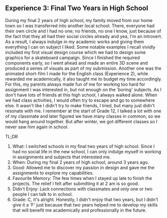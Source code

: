 ## Experience 3: Final Two Years in High School

During my final 2 years of high school, my family moved from our home town so I was transferred into another local school. There, everyone had their own circle and I had no one; no friends, no one I know, just because of the fact that they all had their social circles already and yea, I'm an introvert. As a result, I always indulge in my academic works and giving them everything I can on subject I liked. Some notable examples I recall vividly included my first visual design course which we had to design some graphics for a skateboard campaign. Since I finished the required components early, so I went ahead and made an entire 3D scene and produced a series of visuals as part of my submission. Another one was the animated short-film I made for the English class (Experience 2), while rewarded me academically, it also taught me to budget my time accordingly. For this, my parents always made fun of me for working too hard for assignment I was interested in, but not enough on the 'boring' subjects.
As I don't have lots of friends at this high school, I always walked alone. When we had class activities, I would often try to escape and go to somewhere else. It wasn't like I didn't try to make friends, I tried, but many just didn't resonate with me. I remember at the start of Grade 12, I talked a lot with one of my classmate and later figured we have many classes in common, so we would hang around together. But after winter, we got different classes so I never saw him again in school.

TL;DR
1. What: I switched schools in my final two years of high school. Since I had no social life in the new school, I can only indulge myself in working in assignments and subjects that interested me.
2. When: During my final 2 years of high school, around 3 years ago. 
3. Good: Allowed me to discover my passion in design and gave me the assignments to explore my capabilities.
4. Favourite Memory: The few times when I stayed up late to finish the projects. The relief I felt after submitting it at 2 am is so good.
5. Didn't Enjoy: Lack connections with classmates and only one or two people I can talk to in school.
6. Grade: C, it's alright. Honestly, I didn't enjoy that two years, but I didn't give it a 'F' just because that two years helped me to develop my skills that will benefit me academically and professionally in the future.
